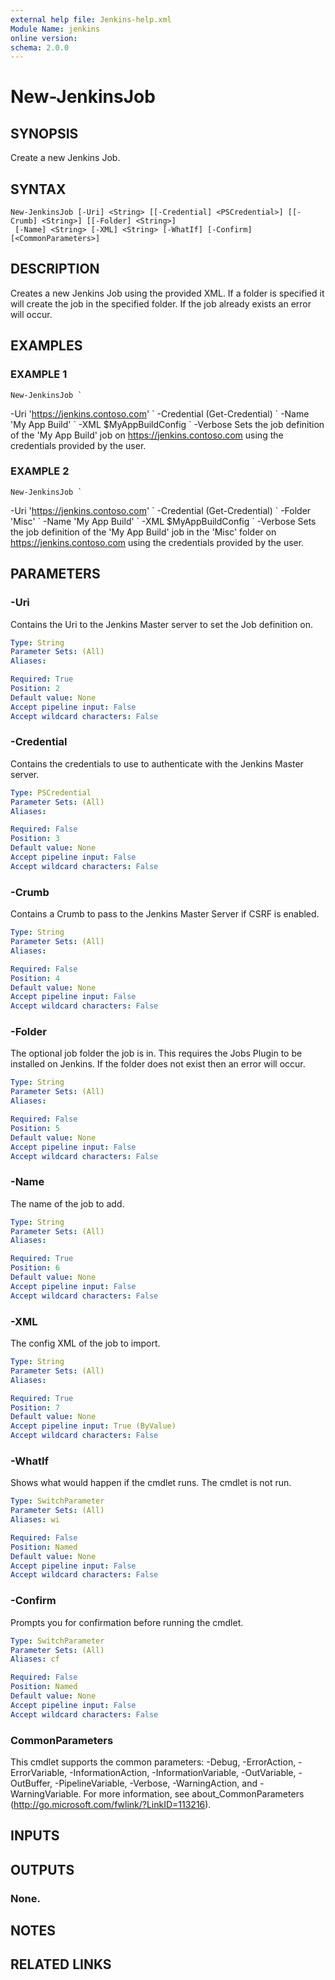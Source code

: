 ```yaml
---
external help file: Jenkins-help.xml
Module Name: jenkins
online version:
schema: 2.0.0
---
```


# New-JenkinsJob

## SYNOPSIS
Create a new Jenkins Job.

## SYNTAX

```
New-JenkinsJob [-Uri] <String> [[-Credential] <PSCredential>] [[-Crumb] <String>] [[-Folder] <String>]
 [-Name] <String> [-XML] <String> [-WhatIf] [-Confirm] [<CommonParameters>]
```

## DESCRIPTION
Creates a new Jenkins Job using the provided XML.
If a folder is specified it will create the job in the specified folder.
If the job already exists an error will occur.

## EXAMPLES

### EXAMPLE 1
```
New-JenkinsJob `
```

-Uri 'https://jenkins.contoso.com' \`
    -Credential (Get-Credential) \`
    -Name 'My App Build' \`
    -XML $MyAppBuildConfig \`
    -Verbose
Sets the job definition of the 'My App Build' job on https://jenkins.contoso.com using the credentials provided by
the user.

### EXAMPLE 2
```
New-JenkinsJob `
```

-Uri 'https://jenkins.contoso.com' \`
    -Credential (Get-Credential) \`
    -Folder 'Misc' \`
    -Name 'My App Build' \`
    -XML $MyAppBuildConfig \`
    -Verbose
Sets the job definition of the 'My App Build' job in the 'Misc' folder on https://jenkins.contoso.com using the
credentials provided by the user.

## PARAMETERS

### -Uri
Contains the Uri to the Jenkins Master server to set the Job definition on.

```yaml
Type: String
Parameter Sets: (All)
Aliases:

Required: True
Position: 2
Default value: None
Accept pipeline input: False
Accept wildcard characters: False
```

### -Credential
Contains the credentials to use to authenticate with the Jenkins Master server.

```yaml
Type: PSCredential
Parameter Sets: (All)
Aliases:

Required: False
Position: 3
Default value: None
Accept pipeline input: False
Accept wildcard characters: False
```

### -Crumb
Contains a Crumb to pass to the Jenkins Master Server if CSRF is enabled.

```yaml
Type: String
Parameter Sets: (All)
Aliases:

Required: False
Position: 4
Default value: None
Accept pipeline input: False
Accept wildcard characters: False
```

### -Folder
The optional job folder the job is in.
This requires the Jobs Plugin to be installed on Jenkins.
If the folder does not exist then an error will occur.

```yaml
Type: String
Parameter Sets: (All)
Aliases:

Required: False
Position: 5
Default value: None
Accept pipeline input: False
Accept wildcard characters: False
```

### -Name
The name of the job to add.

```yaml
Type: String
Parameter Sets: (All)
Aliases:

Required: True
Position: 6
Default value: None
Accept pipeline input: False
Accept wildcard characters: False
```

### -XML
The config XML of the job to import.

```yaml
Type: String
Parameter Sets: (All)
Aliases:

Required: True
Position: 7
Default value: None
Accept pipeline input: True (ByValue)
Accept wildcard characters: False
```

### -WhatIf
Shows what would happen if the cmdlet runs.
The cmdlet is not run.

```yaml
Type: SwitchParameter
Parameter Sets: (All)
Aliases: wi

Required: False
Position: Named
Default value: None
Accept pipeline input: False
Accept wildcard characters: False
```

### -Confirm
Prompts you for confirmation before running the cmdlet.

```yaml
Type: SwitchParameter
Parameter Sets: (All)
Aliases: cf

Required: False
Position: Named
Default value: None
Accept pipeline input: False
Accept wildcard characters: False
```

### CommonParameters
This cmdlet supports the common parameters: -Debug, -ErrorAction, -ErrorVariable, -InformationAction, -InformationVariable, -OutVariable, -OutBuffer, -PipelineVariable, -Verbose, -WarningAction, and -WarningVariable.
For more information, see about_CommonParameters (http://go.microsoft.com/fwlink/?LinkID=113216).

## INPUTS

## OUTPUTS

### None.

## NOTES

## RELATED LINKS
